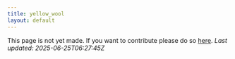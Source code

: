 ```yaml
---
title: yellow_wool
layout: default
---
```


This page is not yet made. If you want to contribute please do so [here](https://github.com/CrazyH2/Bigstone/blob/wiki/components/yellow_wool.md).
_Last updated: 2025-06-25T06:27:45Z_
